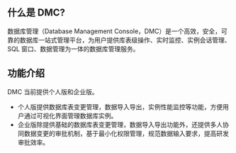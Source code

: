 ## 什么是 DMC?
数据库管理（Database Management Console，DMC）是一个高效，安全，可靠的数据库一站式管理平台，为用户提供库表级操作、实时监控、实例会话管理、SQL 窗口、数据管理为一体的数据库管理服务。

## 功能介绍
DMC 当前提供个人版和企业版。
- 个人版提供数据库表变更管理，数据导入导出，实例性能监控等功能，方便用户通过可视化界面管理数据库实例。
- 企业版除提供基础的数据库表变更管理，数据导入导出功能外，还提供多人协同数据变更的审批机制，基于最小化权限管理，规范数据输入要求，提高研发审批效率。
